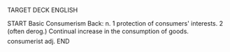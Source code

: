 TARGET DECK
ENGLISH

START
Basic
Consumerism
Back: n. 1 protection of consumers' interests. 2 (often derog.) Continual increase in the consumption of goods.  consumerist adj.
END

